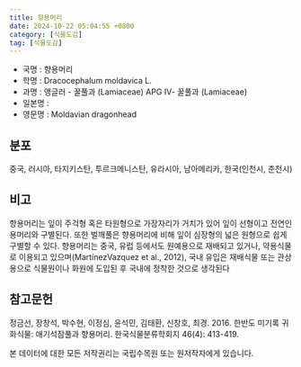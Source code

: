 ```yaml
---
title: 향용머리
date: 2024-10-22 05:04:55 +0800
category: [식물도감]
tag: [식물도감]
---
```




- 국명 : 향용머리
- 학명 : Dracocephalum moldavica L.
- 과명 : 앵글러 - 꿀풀과 (Lamiaceae) APG Ⅳ- 꿀풀과 (Lamiaceae)
- 일본명 : 
- 영문명 : Moldavian dragonhead


## 분포
중국, 러시아, 타지키스탄, 투르크메니스탄, 유라시아, 남아메리카, 한국(인천시, 춘천시)
## 비고
향용머리는 잎이 주걱형 혹은 타원형으로 가장자리가 거치가 있어 잎이 선형이고 전연인 용머리와 구별된다. 또한 벌깨풀은 향용머리에 비해 잎이 심장형의 넓은 원형으로 쉽게 구별할 수 있다. 향용머리는 중국, 유럽 등에서도 원예용으로 재배되고 있거나, 약용식물로 이용되고 있으며(MartínezVazquez et al., 2012), 국내 유입은 재배식물 또는 관상용으로 식물원이나 화원에 도입된 후 국내에 정착한 것으로 생각된다
## 참고문헌
정금선, 장창석, 박수현, 이정심, 윤석민, 김태환, 신창호, 최경. 2016. 한반도 미기록 귀화식물: 애기석잠풀과 향용머리. 한국식물분류학회지 46(4): 413-419.






본 데이터에 대한 모든 저작권리는 국립수목원 또는 원저작자에게 있습니다.
